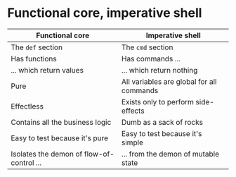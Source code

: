 # Functional core, imperative shell

| Functional core  | Imperative shell |
| ------------- | ------------- |
| The `def` section  | The `cmd` section |
| Has functions | Has commands ... |
| ... which return values | ... which return nothing |
| Pure | All variables are global for all commands |
| Effectless | Exists only to perform side-effects |
| Contains all the business logic | Dumb as a sack of rocks |
| Easy to test because it's pure | Easy to test because it's simple |
| Isolates the demon of flow-of-control ... | ... from the demon of mutable state |
